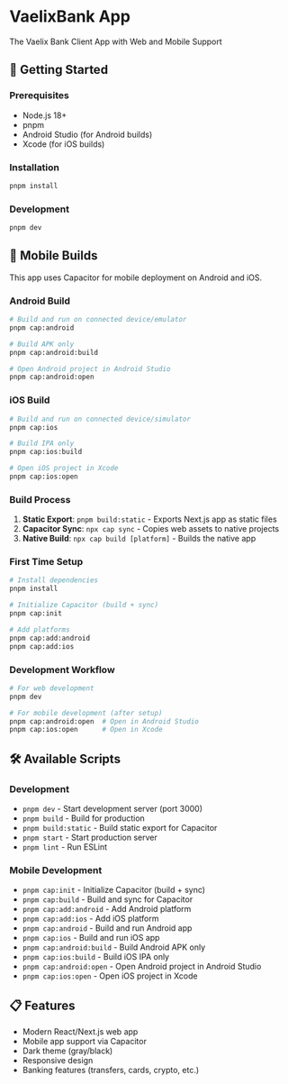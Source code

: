 # VaelixBank App

The Vaelix Bank Client App with Web and Mobile Support

## 🚀 Getting Started

### Prerequisites
- Node.js 18+
- pnpm
- Android Studio (for Android builds)
- Xcode (for iOS builds)

### Installation
```bash
pnpm install
```

### Development
```bash
pnpm dev
```

## 📱 Mobile Builds

This app uses Capacitor for mobile deployment on Android and iOS.

### Android Build
```bash
# Build and run on connected device/emulator
pnpm cap:android

# Build APK only
pnpm cap:android:build

# Open Android project in Android Studio
pnpm cap:android:open
```

### iOS Build
```bash
# Build and run on connected device/simulator
pnpm cap:ios

# Build IPA only
pnpm cap:ios:build

# Open iOS project in Xcode
pnpm cap:ios:open
```

### Build Process
1. **Static Export**: `pnpm build:static` - Exports Next.js app as static files
2. **Capacitor Sync**: `npx cap sync` - Copies web assets to native projects
3. **Native Build**: `npx cap build [platform]` - Builds the native app

### First Time Setup
```bash
# Install dependencies
pnpm install

# Initialize Capacitor (build + sync)
pnpm cap:init

# Add platforms
pnpm cap:add:android
pnpm cap:add:ios
```

### Development Workflow
```bash
# For web development
pnpm dev

# For mobile development (after setup)
pnpm cap:android:open  # Open in Android Studio
pnpm cap:ios:open      # Open in Xcode
```

## 🛠️ Available Scripts

### Development
- `pnpm dev` - Start development server (port 3000)
- `pnpm build` - Build for production
- `pnpm build:static` - Build static export for Capacitor
- `pnpm start` - Start production server
- `pnpm lint` - Run ESLint

### Mobile Development
- `pnpm cap:init` - Initialize Capacitor (build + sync)
- `pnpm cap:build` - Build and sync for Capacitor
- `pnpm cap:add:android` - Add Android platform
- `pnpm cap:add:ios` - Add iOS platform
- `pnpm cap:android` - Build and run Android app
- `pnpm cap:ios` - Build and run iOS app
- `pnpm cap:android:build` - Build Android APK only
- `pnpm cap:ios:build` - Build iOS IPA only
- `pnpm cap:android:open` - Open Android project in Android Studio
- `pnpm cap:ios:open` - Open iOS project in Xcode

## 📋 Features

- Modern React/Next.js web app
- Mobile app support via Capacitor
- Dark theme (gray/black)
- Responsive design
- Banking features (transfers, cards, crypto, etc.)
